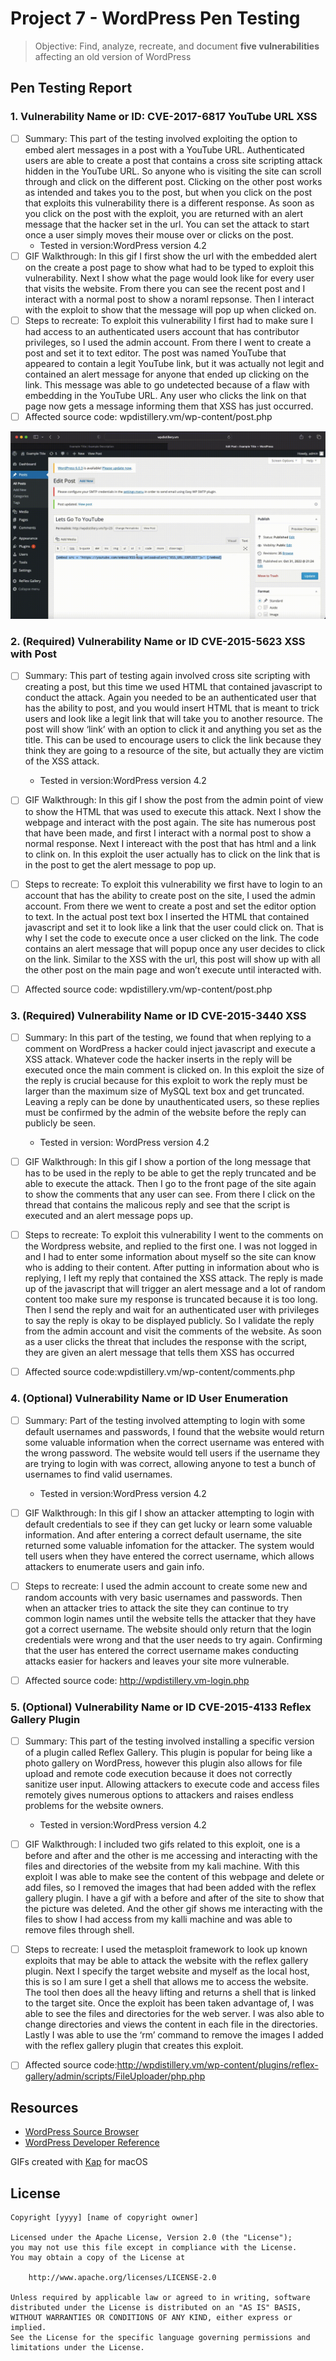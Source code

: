 # Project 7 - WordPress Pen Testing

> Objective: Find, analyze, recreate, and document **five vulnerabilities** affecting an old version of WordPress

## Pen Testing Report

### 1. Vulnerability Name or ID: CVE-2017-6817 YouTube URL XSS

- [ ] Summary: This part of the testing involved exploiting the option to embed alert messages in a post with a YouTube URL. Authenticated users are able to create a post that contains a cross site scripting attack hidden in the YouTube URL. So anyone who is visiting the site can scroll through and click on the different post. Clicking on the other post works as intended and takes you to the post, but when you click on the post that exploits this vulnerability there is a different response. As  soon as you click on the post with the exploit, you are returned with an alert message that the hacker set in the url. You can set the attack to start once a user simply moves their mouse over or clicks on the post.
  - Tested in version:WordPress version 4.2
- [ ] GIF Walkthrough: In this gif I first show the url with the embedded alert on the create a post page to show what had to be typed to exploit this vulnerability. Next I show what the page would look like for every user that visits the website. From there you can see the recent post and I interact with a normal post to show a noraml repsonse. Then I interact with the exploit to show that the message will pop up when clicked on. 
- [ ] Steps to recreate: To exploit this vulnerability I first had to make sure I had access to an authenticated users account that has contributor privileges, so I used the admin account. From there I went to create a post and set it to text editor. The post was named YouTube that appeared to contain a legit YouTube link, but it was actually not legit and contained an alert message for anyone that ended up clicking on the link. This message was able to go undetected because of a flaw with embedding in the YouTube URL. Any user who clicks the link on that page now gets a message informing them that XSS has just occurred.
- [ ] Affected source code: wpdistillery.vm/wp-content/post.php
<img src="CVE-2017-6817 YouTube URL XSS.gif" alt="URL XSS">


  
### 2. (Required) Vulnerability Name or ID  CVE-2015-5623 XSS with Post

- [ ] Summary: This part of testing again involved cross site scripting with creating a post, but this time we used HTML that contained javascript to conduct the attack. Again you needed to be an authenticated user that has the ability to post, and you would insert HTML that is meant to trick users and look like a legit link that will take you to another resource. The post will show ‘link’ with an option to click it and anything you set as the title. This can be used to encourage users to click the link because they think they are going to a resource of the site, but actually they are victim of the XSS attack.
  - Tested in version:WordPress version 4.2
- [ ] GIF Walkthrough: In this gif I show the post from the admin point of view to show the HTML that was used to execute this attack. Next I show the webpage and interact with the post again. The site has numerous post that have been made, and first I interact with a normal post to show a normal response. Next I intereact with the post that has html and a link to clink on. In this exploit the user actually has to click on the link that is in the post to get the alert message to pop up. 
- [ ] Steps to recreate: To exploit this vulnerability we first have to login to an account that has the ability to create post on the site, I used the admin account. From there we went to create a post and set the editor option to text. In the actual post text box I inserted the HTML that contained javascript and set it to look like a link that the user could click on. That is why I set the code to execute once a user clicked on the link. The code contains an alert message that will popup once any user decides to click on the link. Similar to the XSS with the url, this post will show up with all the other post on the main page and won’t execute until interacted with. 
- [ ] Affected source code: wpdistillery.vm/wp-content/post.php
 

### 3. (Required) Vulnerability Name or ID CVE-2015-3440 XSS

- [ ] Summary: In this part of the testing, we found that when replying to a comment on WordPress a hacker could inject javascript and execute a XSS attack. Whatever code the hacker inserts in the reply will be executed once the main comment is clicked on. In this exploit the size of the reply is crucial because for this exploit to work the reply must be larger than the maximum size of MySQL text box and get truncated. Leaving a reply can be done by unauthenticated users, so these replies must be confirmed by the admin of the website before the reply can publicly be seen.
  - Tested in version: WordPress version 4.2 
- [ ] GIF Walkthrough: In this gif I show a portion of the long message that has to be used in the reply to be able to get the reply truncated and be able to execute the attack. Then I go to the front page of the site again to show the comments that any user can see. From there I click on the thread that contains the malicous reply and see that the script is executed and an alert message pops up. 
- [ ] Steps to recreate: To exploit this vulnerability I went to the comments on the Wordpress website, and replied to the first one. I was not logged in and I had to enter some information about myself so the site can know who is adding to their content. After putting in information about who is replying, I left my reply that contained the XSS attack. The reply is made up of the javascript that will trigger an alert message and a lot of random content too make sure my response is truncated because it is too long. Then I send the reply and wait for an authenticated user with privileges to say the reply is okay to be displayed publicly. So I validate the reply from the admin account and visit the comments of the website. As soon as a user clicks the threat that includes the response with the script, they are given an alert message that tells them XSS has occurred
- [ ] Affected source code:wpdistillery.vm/wp-content/comments.php
  

### 4. (Optional) Vulnerability Name or ID User Enumeration 

- [ ] Summary: Part of the testing involved attempting to login with some default usernames and passwords, I found that the website would return some valuable  information when the correct username was entered with the wrong password. The website would tell users if the username they are trying to login with was correct, allowing anyone to test a bunch of usernames to find valid usernames.
  - Tested in version:WordPress version 4.2
- [ ] GIF Walkthrough: In this gif I show an attacker attempting to login with default credentials to see if they can get lucky or learn some valuable information. And after entering a correct default username, the site returned some valuable infomation for the attacker. The system would tell users when they have entered the correct username, which allows attackers to enumerate users and gain info. 
- [ ] Steps to recreate: I used the admin account to create some new and random accounts with very basic usernames and passwords. Then when an attacker tries to attack the site they can continue to try common login names until the website tells the attacker that they have got a correct username. The website should only return that the login credentials were wrong and that the user needs to try again. Confirming that the user has entered the correct username makes conducting attacks easier for hackers and leaves your site more vulnerable.
- [ ] Affected source code:  http://wpdistillery.vm-login.php


### 5. (Optional) Vulnerability Name or ID CVE-2015-4133 Reflex Gallery Plugin

- [ ] Summary: This part of the testing involved installing a specific version of a plugin called Reflex Gallery. This plugin is popular for being like a photo gallery on WordPress, however this plugin also allows for file upload and remote code execution because it does not correctly sanitize user input. Allowing attackers to execute code and access files remotely gives numerous options to attackers and raises endless problems for the website owners. 
  - Tested in version:WordPress version 4.2
- [ ] GIF Walkthrough: I included two gifs related to this exploit, one is a before and after and the other is me accessing and interacting with the files and directories of the website from my kali machine. With this exploit I was able to make see the content of this webpage and delete or add files, so I removed the images that had been added with the reflex gallery plugin. I have a gif with a before and after of the site to show that the picture was deleted. And the other gif shows me interacting with the files to show I had access from my kalli machine and was able to remove files through shell. 
- [ ] Steps to recreate: I used the metasploit framework to look up known exploits that may be able to attack the website with the reflex gallery plugin. Next I specify the target website and myself as the local host, this is so I am sure I get a shell that allows me to access the website. The tool then does all the heavy lifting and returns a shell that is linked to the target site. Once the exploit has been taken advantage of, I was able to see the files and directories for the web server. I was also able to change directories and views the content in each file in the directories. Lastly I was able to use the ‘rm’  command to remove the images I added with the reflex gallery plugin that creates this exploit.
- [ ] Affected source code:http://wpdistillery.vm/wp-content/plugins/reflex-gallery/admin/scripts/FileUploader/php.php
 


## Resources

- [WordPress Source Browser](https://core.trac.wordpress.org/browser/)
- [WordPress Developer Reference](https://developer.wordpress.org/reference/)

GIFs created with [Kap](https://getkap.co/) for macOS


## License

    Copyright [yyyy] [name of copyright owner]

    Licensed under the Apache License, Version 2.0 (the "License");
    you may not use this file except in compliance with the License.
    You may obtain a copy of the License at

        http://www.apache.org/licenses/LICENSE-2.0

    Unless required by applicable law or agreed to in writing, software
    distributed under the License is distributed on an "AS IS" BASIS,
    WITHOUT WARRANTIES OR CONDITIONS OF ANY KIND, either express or implied.
    See the License for the specific language governing permissions and
    limitations under the License.
